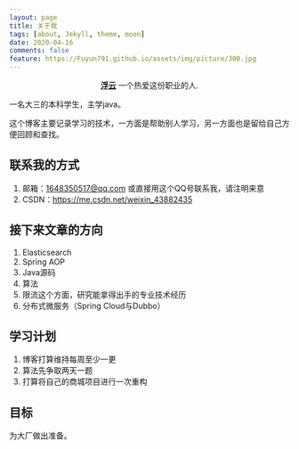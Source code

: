 ```yaml
---
layout: page
title: 关于我
tags: [about, Jekyll, theme, moon]
date: 2020-04-16
comments: false
feature: https://Fuyun791.github.io/assets/img/picture/300.jpg
---
```


<center><a href="https://Fuyun791.github.io"><b>浮云</b></a> 一个热爱这份职业的人.</center>

一名大三的本科学生，主学java。

这个博客主要记录学习的技术，一方面是帮助别人学习，另一方面也是留给自己方便回顾和查找。

## 联系我的方式

1. 邮箱：1648350517@qq.com 或直接用这个QQ号联系我，请注明来意
2. CSDN：https://me.csdn.net/weixin_43882435

## 接下来文章的方向

1. Elasticsearch
2. Spring AOP
3. Java源码
4. 算法
5. 限流这个方面，研究能拿得出手的专业技术经历
6. 分布式微服务（Spring Cloud与Dubbo）

## 学习计划

1. 博客打算维持每周至少一更
2. 算法先争取两天一题
3. 打算将自己的商城项目进行一次重构

## 目标

为大厂做出准备。
